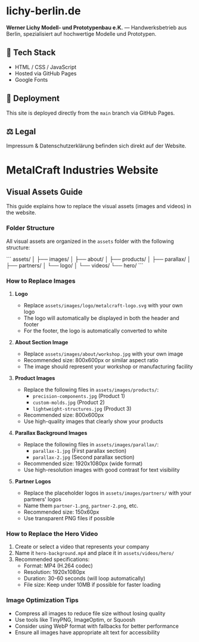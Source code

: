# lichy-berlin.de

**Werner Lichy Modell- und Prototypenbau e.K.** — Handwerksbetrieb aus Berlin, spezialisiert auf hochwertige Modelle und Prototypen.

## 🔧 Tech Stack
- HTML / CSS / JavaScript
- Hosted via GitHub Pages
- Google Fonts

## 🚀 Deployment
This site is deployed directly from the `main` branch via GitHub Pages.

## ⚖️ Legal
Impressum & Datenschutzerklärung befinden sich direkt auf der Website. 

# MetalCraft Industries Website

## Visual Assets Guide

This guide explains how to replace the visual assets (images and videos) in the website.

### Folder Structure

All visual assets are organized in the `assets` folder with the following structure:

\`\`\`
assets/
│
├── images/
│   ├── about/
│   ├── products/
│   ├── parallax/
│   ├── partners/
│   └── logo/
│
└── videos/
    └── hero/
\`\`\`

### How to Replace Images

1. **Logo**
   - Replace `assets/images/logo/metalcraft-logo.svg` with your own logo
   - The logo will automatically be displayed in both the header and footer
   - For the footer, the logo is automatically converted to white

2. **About Section Image**
   - Replace `assets/images/about/workshop.jpg` with your own image
   - Recommended size: 800x600px or similar aspect ratio
   - The image should represent your workshop or manufacturing facility

3. **Product Images**
   - Replace the following files in `assets/images/products/`:
     - `precision-components.jpg` (Product 1)
     - `custom-molds.jpg` (Product 2)
     - `lightweight-structures.jpg` (Product 3)
   - Recommended size: 800x600px
   - Use high-quality images that clearly show your products

4. **Parallax Background Images**
   - Replace the following files in `assets/images/parallax/`:
     - `parallax-1.jpg` (First parallax section)
     - `parallax-2.jpg` (Second parallax section)
   - Recommended size: 1920x1080px (wide format)
   - Use high-resolution images with good contrast for text visibility

5. **Partner Logos**
   - Replace the placeholder logos in `assets/images/partners/` with your partners' logos
   - Name them `partner-1.png`, `partner-2.png`, etc.
   - Recommended size: 150x60px
   - Use transparent PNG files if possible

### How to Replace the Hero Video

1. Create or select a video that represents your company
2. Name it `hero-background.mp4` and place it in `assets/videos/hero/`
3. Recommended specifications:
   - Format: MP4 (H.264 codec)
   - Resolution: 1920x1080px
   - Duration: 30-60 seconds (will loop automatically)
   - File size: Keep under 10MB if possible for faster loading

### Image Optimization Tips

- Compress all images to reduce file size without losing quality
- Use tools like TinyPNG, ImageOptim, or Squoosh
- Consider using WebP format with fallbacks for better performance
- Ensure all images have appropriate alt text for accessibility
